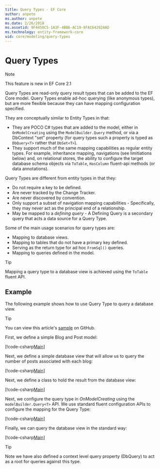 ```yaml
---
title: Query Types - EF Core
author: anpete
ms.author: anpete
ms.date: 2/26/2018
ms.assetid: 9F4450C5-1A3F-4BB6-AC19-9FAC64292AAD
ms.technology: entity-framework-core
uid: core/modeling/query-types
---
```

# Query Types
> [!NOTE]
> This feature is new in EF Core 2.1

Query Types are read-only query result types that can be added to the EF Core model. Query Types enable ad-hoc querying (like anonymous types), but are more flexible because they can have mapping configuration specified.

They are conceptually similar to Entity Types in that:

- They are POCO C# types that are added to the model, either in ```OnModelCreating``` using the ```ModelBuilder.Query``` method, or via a DbContext "set" property (for query types such a property is typed as ```DbQuery<T>``` rather that ```DbSet<T>```).
- They support much of the same mapping capabilities as regular entity types. For example, inheritance mapping, navigations (see limitiations below) and, on relational stores, the ability to configure the target database schema objects via ```ToTable```, ```HasColumn``` fluent-api methods (or data annotations).

Query Types are different from entity types in that they:

- Do not require a key to be defined.
- Are never tracked by the Change Tracker.
- Are never discovered by convention.
- Only support a subset of navigation mapping capabilities - Specifically, they may never act as the principal end of a relationship.
- May be mapped to a _defining query_ - A Defining Query is a secondary query that acts a data source for a Query Type.

Some of the main usage scenarios for query types are:

- Mapping to database views.
- Mapping to tables that do not have a primary key defined.
- Serving as the return type for ad hoc ```FromSql()``` queries.
- Mapping to queries defined in the model.

> [!TIP]
> Mapping a query type to a database view is achieved using the ```ToTable``` fluent API.

## Example

The following example shows how to use Query Type to query a database view.

> [!TIP]
> You can view this article's [sample](https://github.com/aspnet/EntityFrameworkCore/tree/dev/samples/QueryTypes) on GitHub.

First, we define a simple Blog and Post model:

[!code-csharp[Main](../../../efcore-dev/samples/QueryTypes/Program.cs#Entities)]

Next, we define a simple database view that will allow us to query the number of posts associated with each blog:

[!code-csharp[Main](../../../efcore-dev/samples/QueryTypes/Program.cs#View)]

Next, we define a class to hold the result from the database view:

[!code-csharp[Main](../../../efcore-dev/samples/QueryTypes/Program.cs#QueryType)]

Next, we configure the query type in _OnModelCreating_ using the ```modelBuilder.Query<T>``` API.
We use standard fluent configuration APIs to configure the mapping for the Query Type:

[!code-csharp[Main](../../../efcore-dev/samples/QueryTypes/Program.cs#Configuration)]

Finally, we can query the database view in the standard way:

[!code-csharp[Main](../../../efcore-dev/samples/QueryTypes/Program.cs#Query)]

> [!TIP]
> Note we have also defined a context level query property (DbQuery) to act as a root for queries against this type.
